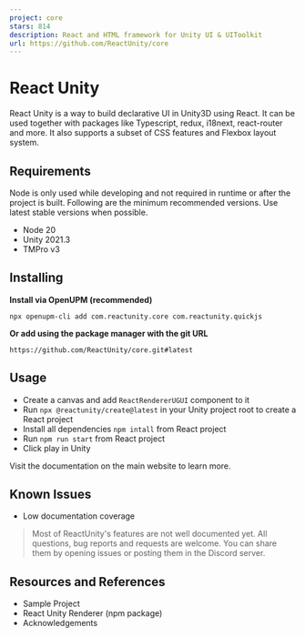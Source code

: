 ```yaml
---
project: core
stars: 814
description: React and HTML framework for Unity UI & UIToolkit
url: https://github.com/ReactUnity/core
---
```


React Unity
===========

React Unity is a way to build declarative UI in Unity3D using React. It can be used together with packages like Typescript, redux, i18next, react-router and more. It also supports a subset of CSS features and Flexbox layout system.

Requirements
------------

Node is only used while developing and not required in runtime or after the project is built. Following are the minimum recommended versions. Use latest stable versions when possible.

-   Node 20
-   Unity 2021.3
-   TMPro v3

Installing
----------

**Install via OpenUPM (recommended)**

```
npx openupm-cli add com.reactunity.core com.reactunity.quickjs
```

**Or add using the package manager with the git URL**

```
https://github.com/ReactUnity/core.git#latest
```

Usage
-----

-   Create a canvas and add `ReactRendererUGUI` component to it
-   Run `npx @reactunity/create@latest` in your Unity project root to create a React project
-   Install all dependencies `npm intall` from React project
-   Run `npm run start` from React project
-   Click play in Unity

Visit the documentation on the main website to learn more.

Known Issues
------------

-   Low documentation coverage

> Most of ReactUnity's features are not well documented yet. All questions, bug reports and requests are welcome. You can share them by opening issues or posting them in the Discord server.

Resources and References
------------------------

-   Sample Project
-   React Unity Renderer (npm package)
-   Acknowledgements
